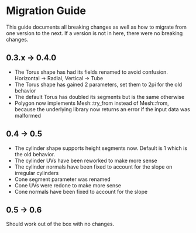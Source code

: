 # Migration Guide

This guide documents all breaking changes as well as how to migrate from one version to the next.
If a version is not in here, there were no breaking changes.

## 0.3.x -> 0.4.0

* The Torus shape has had its fields renamed to avoid confusion. Horizontal -> Radial, Vertical -> Tube
* The Torus shape has gained 2 parameters, set them to 2pi for the old behavior
* The default Torus has doubled its segments but is the same otherwise
* Polygon now implements Mesh::try_from instead of Mesh::from, because the underlying library now returns an error if the input data was malformed

## 0.4 -> 0.5

* The cylinder shape supports height segments now. Default is 1 which is the old behavior.
* The cylinder UVs have been reworked to make more sense
* The cylinder normals have been fixed to account for the slope on irregular cylinders
* Cone segment parameter was renamed
* Cone UVs were redone to make more sense
* Cone normals have been fixed to account for the slope

## 0.5 -> 0.6

Should work out of the box with no changes.